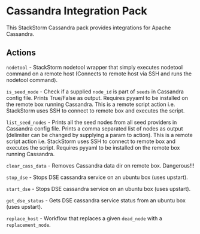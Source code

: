# Cassandra Integration Pack

This StackStorm Cassandra pack provides integrations for Apache Cassandra.

## Actions

`nodetool` - StackStorm nodetool wrapper that simply executes nodetool command on a remote host (Connects to remote host via SSH and runs the nodetool command).

`is_seed_node` - Check if a supplied ``node_id`` is part of ``seeds`` in Cassandra config file. Prints True/False as output. Requires pyyaml to be installed on the remote box running Cassandra. This is a remote script action i.e. StackStorm uses SSH to connect to remote box and executes the script.

`list_seed_nodes` - Prints all the seed nodes from all seed providers in Cassandra config file. Prints a comma separated list of nodes as output (delimiter can be changed by supplying a param to action). This is a remote script action i.e. StackStorm uses SSH to connect to remote box and executes the script. Requires pyyaml to be installed on the remote box running Cassandra.

`clear_cass_data` - Removes Cassandra data dir on remote box. Dangerous!!!

`stop_dse` - Stops DSE cassandra service on an ubuntu box (uses upstart).

`start_dse` - Stops DSE cassandra service on an ubuntu box (uses upstart).

`get_dse_status` - Gets DSE cassandra service status from an ubuntu box (uses upstart).

`replace_host` - Workflow that replaces a given `dead_node` with a `replacement_node`.
